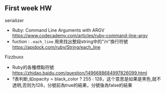 ## First week HW
serializer
- Ruby: Command Line Arguments with ARGV https://www.codecademy.com/articles/ruby-command-line-argv
- fuction : `.each_line` 用來找出整段string中的"/n"換行符號  https://apidock.com/ruby/String/each_line 

Fizzbuxx
- Ruby的各種標點符號  https://zhidao.baidu.com/question/1496688684997826099.html
- ?表判断,如opacity = black_color ? 255 : 128，这个意思是如果是黑色,就不透明,否则为128，分號前為true的結果，分號後為false的結果
